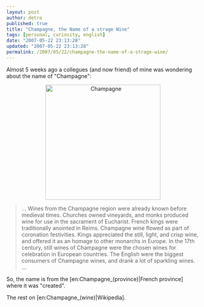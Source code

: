 ```yaml
---
layout: post
author: detro
published: true
title: "Champagne, the Name of a strage Wine"
tags: [personal, curiosity, english]
date: "2007-05-22 23:13:28"
updated: "2007-05-22 23:13:28"
permalink: /2007/05/22/champagne-the-name-of-a-strage-wine/
---
```


Almost 5 weeks ago a collegues (and now friend) of mine was wondering about the name of "Champagne":

<div align="center"><a href="http://upload.wikimedia.org/wikipedia/commons/3/39/Champagne.jpg"><img src="http://upload.wikimedia.org/wikipedia/commons/3/39/Champagne.jpg" alt="Champagne" width="300" /></a></div>

<blockquote>...
Wines from the Champagne region were already known before medieval times. Churches owned vineyards, and monks produced wine for use in the sacrament of Eucharist. French kings were traditionally anointed in Reims. Champagne wine flowed as part of coronation festivities.
Kings appreciated the still, light, and crisp wine, and offered it as an homage to other monarchs in Europe. In the 17th century, still wines of Champagne were the chosen wines for celebration in European countries. The English were the biggest consumers of Champagne wines, and drank a lot of sparkling wines.
...</blockquote>

So, the name is from the [en:Champagne_(province)|French province] where it was "created".

The rest on [en:Champagne_(wine)|Wikipedia].
